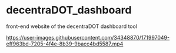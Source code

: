 # decentraDOT_dashboard
front-end website of the decentraDOT dashboard tool


https://user-images.githubusercontent.com/34348870/171997049-eff963bd-7205-4f4e-8b39-9bacc4bd5587.mp4

